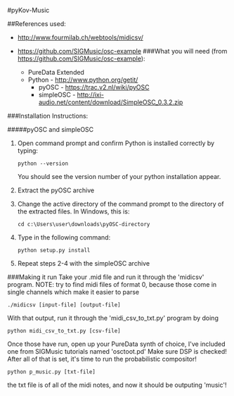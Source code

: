 #pyKov-Music



##References used: 
- http://www.fourmilab.ch/webtools/midicsv/
- https://github.com/SIGMusic/osc-example
###What you will need (from https://github.com/SIGMusic/osc-example):

  - PureData Extended
  - Python - http://www.python.org/getit/
    - pyOSC - https://trac.v2.nl/wiki/pyOSC
    - simpleOSC - http://ixi-audio.net/content/download/SimpleOSC_0.3.2.zip

###Installation Instructions:

#####pyOSC and simpleOSC

  1.  Open command prompt and confirm Python is installed correctly by typing:
  
          python --version
    
      You should see the version number of your python installation appear.
    
  2.  Extract the pyOSC archive
  3.  Change the active directory of the command prompt to the directory of the extracted files. In Windows, this is:

          cd c:\Users\user\downloads\pyOSC-directory
  4.  Type in the following command:

          python setup.py install
          
  5.  Repeat steps 2-4 with the simpleOSC archive

###Making it run
Take your .mid file and run it through the 'midicsv' program.  NOTE: try to find midi files of format 0, because those come in single channels which make it easier to parse

    ./midicsv [input-file] [output-file]
  
With that output, run it through the 'midi_csv_to_txt.py' program by doing

    python midi_csv_to_txt.py [csv-file]
    

Once those have run, open up your PureData synth of choice, I've included one from SIGMusic tutorials named 'osctoot.pd'
  Make sure DSP is checked!
After all of that is set, it's time to run the probabilistic compositor!
  
    python p_music.py [txt-file]
    
the txt file is of all of the midi notes, and now it should be outputing 'music'!
